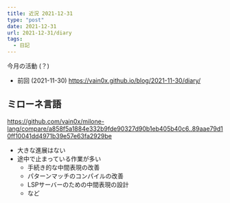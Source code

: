 ```yaml
---
title: 近況 2021-12-31
type: "post"
date: 2021-12-31
url: 2021-12-31/diary
tags:
  - 日記
---
```


今月の活動 (？)

<!--more-->

- 前回 (2021-11-30) <https://vain0x.github.io/blog/2021-11-30/diary/>

## ミローネ言語

<https://github.com/vain0x/milone-lang/compare/a858f5a1884e332b9fde90327d90b1eb405b40c6..89aae79d10ff10041dd4971b39e57e63fa2929be>

- 大きな進展はない
- 途中で止まっている作業が多い
    - 手続き的な中間表現の改善
    - パターンマッチのコンパイルの改善
    - LSPサーバーのための中間表現の設計
    - など
